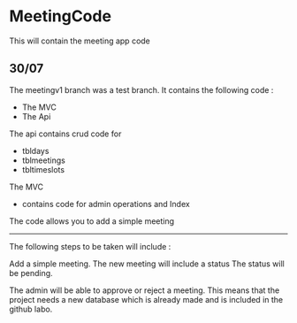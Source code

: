 # MeetingCode
This will contain the meeting app code

30/07
----------------------------------------------------------
The meetingv1 branch was a test branch.
It contains the following code : 
 -  The MVC
 -  The Api
 
 The api contains crud code for 
 - tbldays
 - tblmeetings
 - tbltimeslots
 
 The MVC
  - contains code for admin operations and Index
 
 The code allows you to add a simple meeting
 
 -----------------------------------------------------------
 
 The following steps to be taken will include :

Add a simple meeting.
The new meeting will include a status 
The status will be pending.

The admin will be able to approve or reject a meeting. 
This means that the project needs a new database which is already made and is included in the github labo.
